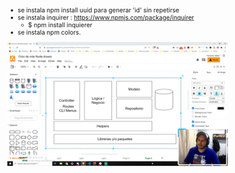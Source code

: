 * se instala npm install uuid para generar 'id' sin repetirse
* se instala inquirer : https://www.npmjs.com/package/inquirer
    * $ npm install inquierer
* se instala npm colors.

![](mvc.png)





